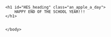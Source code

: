 <!DOCTYPE html>
<html>
    <head>
        <meta charset="utf-8">
        <title>New webpage</title>
    </head>
    <body>
    <style>
        #HES_heading{
            color:white;
            background-color:brown;
        }
        .an_apple_a_day{
            font:"Comfortaa",;
        }
    </style>
    
    <h1 id="HES_heading" class="an_apple_a_day">
        HAPPY END OF THE SCHOOL YEAR!!!
    </h1>


    </body>
</html>

